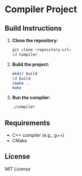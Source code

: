 # Compiler Project

## Build Instructions

1. **Clone the repository:**
    ```sh
    git clone <repository-url>
    cd Compiler
    ```

2. **Build the project:**
    ```sh
    mkdir build
    cd build
    cmake ..
    make
    ```

3. **Run the compiler:**
    ```sh
    ./compiler
    ```

## Requirements

- C++ compiler (e.g., g++)
- CMake

## License

MIT License